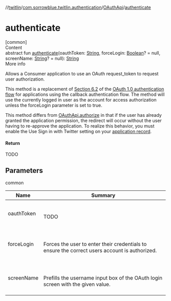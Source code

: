 //[twitlin](../../index.md)/[com.sorrowblue.twitlin.authentication](../index.md)/[OAuthApi](index.md)/[authenticate](authenticate.md)



# authenticate  
[common]  
Content  
abstract fun [authenticate](authenticate.md)(oauthToken: [String](https://kotlinlang.org/api/latest/jvm/stdlib/kotlin/-string/index.html), forceLogin: [Boolean](https://kotlinlang.org/api/latest/jvm/stdlib/kotlin/-boolean/index.html)? = null, screenName: [String](https://kotlinlang.org/api/latest/jvm/stdlib/kotlin/-string/index.html)? = null): [String](https://kotlinlang.org/api/latest/jvm/stdlib/kotlin/-string/index.html)  
More info  


Allows a Consumer application to use an OAuth request_token to request user authorization.



This method is a replacement of [Section 6.2](http://oauth.net/core/1.0/#auth_step2) of the [OAuth 1.0 authentication flow](http://oauth.net/core/1.0/#anchor9) for applications using the callback authentication flow. The method will use the currently logged in user as the account for access authorization unless the forceLogin parameter is set to true.



This method differs from [OAuthApi.authorize](authorize.md) in that if the user has already granted the application permission, the redirect will occur without the user having to re-approve the application. To realize this behavior, you must enable the Use Sign in with Twitter setting on your [application record](https://developer.twitter.com/apps).



#### Return  


TODO



## Parameters  
  
common  
  
|  Name|  Summary| 
|---|---|
| <a name="com.sorrowblue.twitlin.authentication/OAuthApi/authenticate/#kotlin.String#kotlin.Boolean?#kotlin.String?/PointingToDeclaration/"></a>oauthToken| <a name="com.sorrowblue.twitlin.authentication/OAuthApi/authenticate/#kotlin.String#kotlin.Boolean?#kotlin.String?/PointingToDeclaration/"></a><br><br>TODO<br><br>
| <a name="com.sorrowblue.twitlin.authentication/OAuthApi/authenticate/#kotlin.String#kotlin.Boolean?#kotlin.String?/PointingToDeclaration/"></a>forceLogin| <a name="com.sorrowblue.twitlin.authentication/OAuthApi/authenticate/#kotlin.String#kotlin.Boolean?#kotlin.String?/PointingToDeclaration/"></a><br><br>Forces the user to enter their credentials to ensure the correct users account is authorized.<br><br>
| <a name="com.sorrowblue.twitlin.authentication/OAuthApi/authenticate/#kotlin.String#kotlin.Boolean?#kotlin.String?/PointingToDeclaration/"></a>screenName| <a name="com.sorrowblue.twitlin.authentication/OAuthApi/authenticate/#kotlin.String#kotlin.Boolean?#kotlin.String?/PointingToDeclaration/"></a><br><br>Prefills the username input box of the OAuth login screen with the given value.<br><br>
  
  




